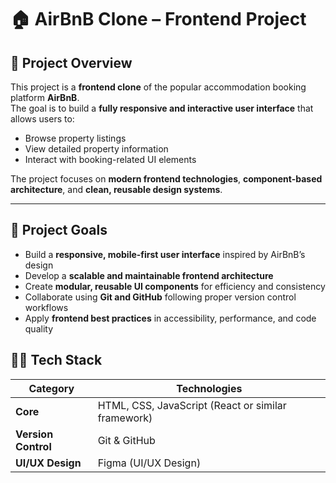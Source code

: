# 🏠 AirBnB Clone – Frontend Project

## 📘 Project Overview
This project is a **frontend clone** of the popular accommodation booking platform **AirBnB**.  
The goal is to build a **fully responsive and interactive user interface** that allows users to:

- Browse property listings  
- View detailed property information  
- Interact with booking-related UI elements  

The project focuses on **modern frontend technologies**, **component-based architecture**, and **clean, reusable design systems**.

---

## 🎯 Project Goals

- Build a **responsive, mobile-first user interface** inspired by AirBnB’s design
- Develop a **scalable and maintainable frontend architecture**
- Create **modular, reusable UI components** for efficiency and consistency
- Collaborate using **Git and GitHub** following proper version control workflows
- Apply **frontend best practices** in accessibility, performance, and code quality


## 🧑‍💻 Tech Stack

| Category | Technologies |
|-----------|---------------|
| **Core** | HTML, CSS, JavaScript (React or similar framework) |
| **Version Control** | Git & GitHub |
| **UI/UX Design** | Figma (UI/UX Design) |

